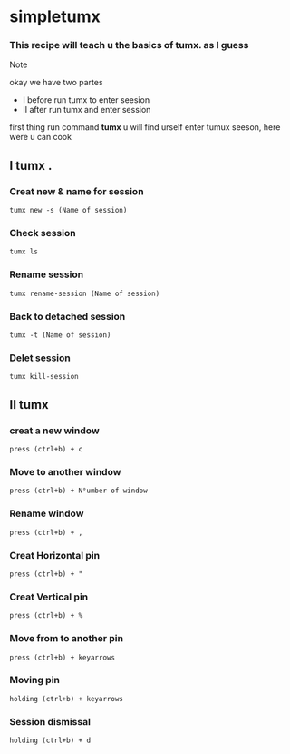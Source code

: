 # simpletumx
### This recipe will teach u the basics of tumx. as I guess

> [!NOTE]
> okay we have two partes 
 - I before run tumx to enter seesion
 - II after run tumx and enter session

first thing run command **tumx**
u will find urself enter tumux seeson, here were u can cook 

##  I tumx .

### Creat new & name for session
```
tumx new -s (Name of session)
```
### Check session
```
tumx ls
```
### Rename session
```
tumx rename-session (Name of session)
```
### Back to detached session
```
tumx -t (Name of session)
```

### Delet session
```
tumx kill-session
```


## II tumx

###  creat a new window 
```
press (ctrl+b) + c
```
###  Move to another window
```
press (ctrl+b) + N°umber of window 
```
### Rename window
```
press (ctrl+b) + ,
```
### Creat Horizontal pin
```
press (ctrl+b) + " 
```
### Creat Vertical pin
```
press (ctrl+b) + %
```
### Move from to another pin
```
press (ctrl+b) + keyarrows
```
### Moving pin
```
holding (ctrl+b) + keyarrows
```
### Session dismissal
```
holding (ctrl+b) + d
```
